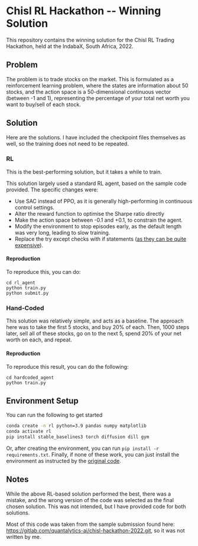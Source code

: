 # Chisl RL Hackathon -- Winning Solution

This repository contains the winning solution for the Chisl RL Trading Hackathon, held at the IndabaX, South Africa, 2022.


## Problem
The problem is to trade stocks on the market. This is formulated as a reinforcement learning problem, where the states are information about 50 stocks, and the action space is a 50-dimensional continuous vector (between -1 and 1), representing the percentage of your total net worth you want to buy/sell of each stock.


## Solution
Here are the solutions. I have included the checkpoint files themselves as well, so the training does not need to be repeated.
### RL
This is the best-performing solution, but it takes a while to train.

This solution largely used a standard RL agent, based on the sample code provided. The specific changes were:
- Use SAC instead of PPO, as it is generally high-performing in continuous control settings.
- Alter the reward function to optimise the Sharpe ratio directly
- Make the action space between -0.1 and +0.1, to constrain the agent.
- Modify the environment to stop episodes early, as the default length was very long, leading to slow training.
- Replace the try except checks with if statements ([as they can be quite expensive](https://stackoverflow.com/questions/2522005/cost-of-exception-handlers-in-python)).
#### Reproduction
To reproduce this, you can do:

```
cd rl_agent
python train.py
python submit.py
```

### Hand-Coded
This solution was relatively simple, and acts as a baseline. The approach here was to take the first 5 stocks, and buy 20% of each. Then, 1000 steps later, sell all of these stocks, go on to the next 5, spend 20% of your net worth on each, and repeat.

#### Reproduction
To reproduce this result, you can do the following:
```
cd hardcoded_agent
python train.py
```

## Environment Setup
You can run the following to get started

```bash
conda create -n rl python=3.9 pandas numpy matplotlib
conda activate rl
pip install stable_baselines3 torch diffusion dill gym
```

Or, after creating the environment, you can run `pip install -r requirements.txt`. Finally, if none of these work, you can just install the environment as instructed by the [original code](https://gitlab.com/quantalytics-ai/chisl-hackathon-2022.git).

## Notes
While the above RL-based solution performed the best, there was a mistake, and the wrong version of the code was selected as the final chosen solution. This was not intended, but I have provided code for both solutions.

Most of this code was taken from the sample submission found here: https://gitlab.com/quantalytics-ai/chisl-hackathon-2022.git, so it was not written by me.